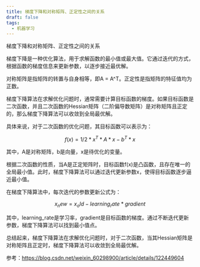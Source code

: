 ```yaml
---
title: 梯度下降和对称矩阵、正定性之间的关系
draft: false
tags:
  - 机器学习
---
```

 
梯度下降和对称矩阵、正定性之间的关系

梯度下降是一种优化算法，用于求解函数的最小值或最大值。它通过迭代的方式，根据函数的梯度信息来更新参数，以逐步接近最优解。

对称矩阵是指矩阵的转置与自身相等，即A = A^T。正定性是指矩阵的特征值均为正数。

梯度下降算法在求解优化问题时，通常需要计算目标函数的梯度。如果目标函数是二次函数，并且二次函数的Hessian矩阵（二阶偏导数矩阵）是对称矩阵且正定的，那么梯度下降算法可以收敛到全局最优解。

具体来说，对于二次函数的优化问题，其目标函数可以表示为：

$$f(x) = 1/2 * x^T * A * x - b^T * x$$

其中，A是对称矩阵，b是向量，x是待优化的变量。

根据二次函数的性质，当A是正定矩阵时，目标函数f(x)是凸函数，且存在唯一的全局最小值。此时，梯度下降算法可以通过迭代更新参数x，使得目标函数逐步逼近最小值。

在梯度下降算法中，每次迭代的参数更新公式为：

$$x_new = x_old - learning_rate * gradient$$

其中，learning_rate是学习率，gradient是目标函数的梯度。通过不断迭代更新参数，梯度下降算法可以找到最小值点。

总结起来，梯度下降算法在求解优化问题时，对于二次函数，当其Hessian矩阵是对称矩阵且正定时，梯度下降算法可以收敛到全局最优解。

参考：https://blog.csdn.net/weixin_60298900/article/details/122449604